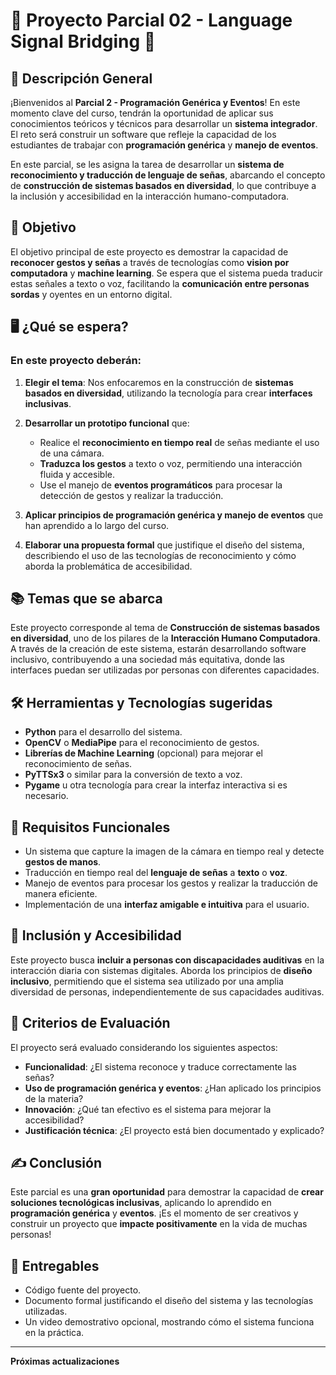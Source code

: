 # 🧠 Proyecto Parcial 02 - **Language Signal Bridging** 👐

## 📝 Descripción General

¡Bienvenidos al **Parcial 2 - Programación Genérica y Eventos**! En este momento clave del curso, tendrán la oportunidad de aplicar sus conocimientos teóricos y técnicos para desarrollar un **sistema integrador**. El reto será construir un software que refleje la capacidad de los estudiantes de trabajar con **programación genérica** y **manejo de eventos**.

En este parcial, se les asigna la tarea de desarrollar un **sistema de reconocimiento y traducción de lenguaje de señas**, abarcando el concepto de **construcción de sistemas basados en diversidad**, lo que contribuye a la inclusión y accesibilidad en la interacción humano-computadora.

## 🌟 Objetivo

El objetivo principal de este proyecto es demostrar la capacidad de **reconocer gestos y señas** a través de tecnologías como **vision por computadora** y **machine learning**. Se espera que el sistema pueda traducir estas señales a texto o voz, facilitando la **comunicación entre personas sordas** y oyentes en un entorno digital.

## 🖥️ ¿Qué se espera?

### En este proyecto deberán:
1. **Elegir el tema**: Nos enfocaremos en la construcción de **sistemas basados en diversidad**, utilizando la tecnología para crear **interfaces inclusivas**.
   
2. **Desarrollar un prototipo funcional** que:
   - Realice el **reconocimiento en tiempo real** de señas mediante el uso de una cámara.
   - **Traduzca los gestos** a texto o voz, permitiendo una interacción fluida y accesible.
   - Use el manejo de **eventos programáticos** para procesar la detección de gestos y realizar la traducción.

3. **Aplicar principios de programación genérica y manejo de eventos** que han aprendido a lo largo del curso.

4. **Elaborar una propuesta formal** que justifique el diseño del sistema, describiendo el uso de las tecnologías de reconocimiento y cómo aborda la problemática de accesibilidad.

## 📚 Temas que se abarca
Este proyecto corresponde al tema de **Construcción de sistemas basados en diversidad**, uno de los pilares de la **Interacción Humano Computadora**. A través de la creación de este sistema, estarán desarrollando software inclusivo, contribuyendo a una sociedad más equitativa, donde las interfaces puedan ser utilizadas por personas con diferentes capacidades.

## 🛠️ Herramientas y Tecnologías sugeridas

- **Python** para el desarrollo del sistema.
- **OpenCV** o **MediaPipe** para el reconocimiento de gestos.
- **Librerías de Machine Learning** (opcional) para mejorar el reconocimiento de señas.
- **PyTTSx3** o similar para la conversión de texto a voz.
- **Pygame** u otra tecnología para crear la interfaz interactiva si es necesario.

## 🚀 Requisitos Funcionales

- Un sistema que capture la imagen de la cámara en tiempo real y detecte **gestos de manos**.
- Traducción en tiempo real del **lenguaje de señas** a **texto** o **voz**.
- Manejo de eventos para procesar los gestos y realizar la traducción de manera eficiente.
- Implementación de una **interfaz amigable e intuitiva** para el usuario.

## 👥 Inclusión y Accesibilidad
Este proyecto busca **incluir a personas con discapacidades auditivas** en la interacción diaria con sistemas digitales. Aborda los principios de **diseño inclusivo**, permitiendo que el sistema sea utilizado por una amplia diversidad de personas, independientemente de sus capacidades auditivas.

## 🎯 Criterios de Evaluación

El proyecto será evaluado considerando los siguientes aspectos:
- **Funcionalidad**: ¿El sistema reconoce y traduce correctamente las señas?
- **Uso de programación genérica y eventos**: ¿Han aplicado los principios de la materia?
- **Innovación**: ¿Qué tan efectivo es el sistema para mejorar la accesibilidad?
- **Justificación técnica**: ¿El proyecto está bien documentado y explicado?

## ✍️ Conclusión

Este parcial es una **gran oportunidad** para demostrar la capacidad de **crear soluciones tecnológicas inclusivas**, aplicando lo aprendido en **programación genérica** y **eventos**. ¡Es el momento de ser creativos y construir un proyecto que **impacte positivamente** en la vida de muchas personas!

## 📝 Entregables

- Código fuente del proyecto.
- Documento formal justificando el diseño del sistema y las tecnologías utilizadas.
- Un video demostrativo opcional, mostrando cómo el sistema funciona en la práctica.

---
**Próximas actualizaciones**